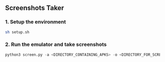 ## Screenshots Taker
### 1. Setup the environment
```bash
sh setup.sh
```
### 2. Run the emulator and take screenshots
```python
python3 screen.py -a <DIRECTORY_CONTAINING_APKS> -o <DIRECTORY_FOR_SCREENSHOTS_STORAGE> -n <EMULATOR_DEVICE_NAME>
```